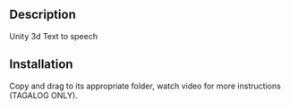 ﻿
## Description

Unity 3d Text to speech

## Installation
Copy and drag to its appropriate folder, watch video for more instructions (TAGALOG ONLY). 
